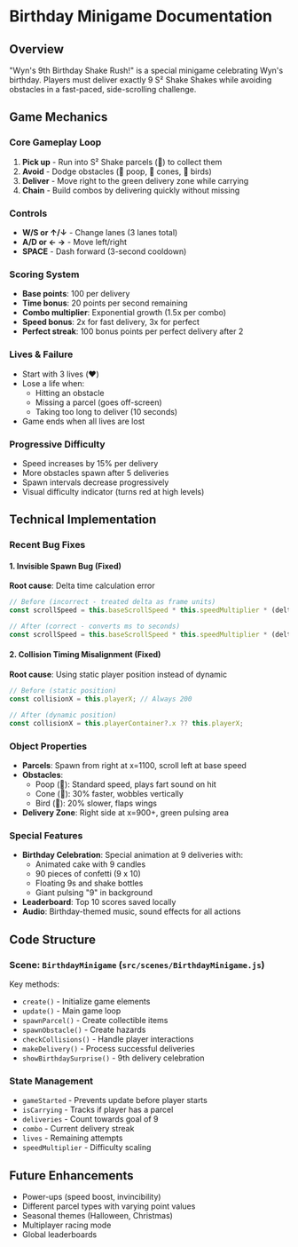 # Birthday Minigame Documentation

## Overview

"Wyn's 9th Birthday Shake Rush!" is a special minigame celebrating Wyn's birthday. Players must deliver exactly 9 S² Shake Shakes while avoiding obstacles in a fast-paced, side-scrolling challenge.

## Game Mechanics

### Core Gameplay Loop

1. **Pick up** - Run into S² Shake parcels (🧨) to collect them
2. **Avoid** - Dodge obstacles (💩 poop, 🚧 cones, 🦆 birds)
3. **Deliver** - Move right to the green delivery zone while carrying
4. **Chain** - Build combos by delivering quickly without missing

### Controls

- **W/S or ↑/↓** - Change lanes (3 lanes total)
- **A/D or ← →** - Move left/right
- **SPACE** - Dash forward (3-second cooldown)

### Scoring System

- **Base points**: 100 per delivery
- **Time bonus**: 20 points per second remaining
- **Combo multiplier**: Exponential growth (1.5x per combo)
- **Speed bonus**: 2x for fast delivery, 3x for perfect
- **Perfect streak**: 100 bonus points per perfect delivery after 2

### Lives & Failure

- Start with 3 lives (❤️)
- Lose a life when:
    - Hitting an obstacle
    - Missing a parcel (goes off-screen)
    - Taking too long to deliver (10 seconds)
- Game ends when all lives are lost

### Progressive Difficulty

- Speed increases by 15% per delivery
- More obstacles spawn after 5 deliveries
- Spawn intervals decrease progressively
- Visual difficulty indicator (turns red at high levels)

## Technical Implementation

### Recent Bug Fixes

#### 1. Invisible Spawn Bug (Fixed)

**Root cause**: Delta time calculation error

```javascript
// Before (incorrect - treated delta as frame units)
const scrollSpeed = this.baseScrollSpeed * this.speedMultiplier * (delta / 16.67);

// After (correct - converts ms to seconds)
const scrollSpeed = this.baseScrollSpeed * this.speedMultiplier * (delta / 1000);
```

#### 2. Collision Timing Misalignment (Fixed)

**Root cause**: Using static player position instead of dynamic

```javascript
// Before (static position)
const collisionX = this.playerX; // Always 200

// After (dynamic position)
const collisionX = this.playerContainer?.x ?? this.playerX;
```

### Object Properties

- **Parcels**: Spawn from right at x=1100, scroll left at base speed
- **Obstacles**:
    - Poop (💩): Standard speed, plays fart sound on hit
    - Cone (🚧): 30% faster, wobbles vertically
    - Bird (🦆): 20% slower, flaps wings
- **Delivery Zone**: Right side at x=900+, green pulsing area

### Special Features

- **Birthday Celebration**: Special animation at 9 deliveries with:
    - Animated cake with 9 candles
    - 90 pieces of confetti (9 x 10)
    - Floating 9s and shake bottles
    - Giant pulsing "9" in background
- **Leaderboard**: Top 10 scores saved locally
- **Audio**: Birthday-themed music, sound effects for all actions

## Code Structure

### Scene: `BirthdayMinigame` (`src/scenes/BirthdayMinigame.js`)

Key methods:

- `create()` - Initialize game elements
- `update()` - Main game loop
- `spawnParcel()` - Create collectible items
- `spawnObstacle()` - Create hazards
- `checkCollisions()` - Handle player interactions
- `makeDelivery()` - Process successful deliveries
- `showBirthdaySurprise()` - 9th delivery celebration

### State Management

- `gameStarted` - Prevents update before player starts
- `isCarrying` - Tracks if player has a parcel
- `deliveries` - Count towards goal of 9
- `combo` - Current delivery streak
- `lives` - Remaining attempts
- `speedMultiplier` - Difficulty scaling

## Future Enhancements

- Power-ups (speed boost, invincibility)
- Different parcel types with varying point values
- Seasonal themes (Halloween, Christmas)
- Multiplayer racing mode
- Global leaderboards
